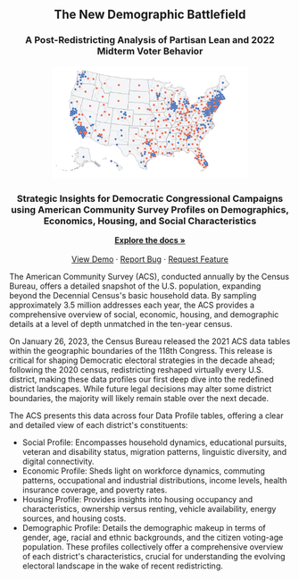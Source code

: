 <h2 align="center">The New Demographic Battlefield</h2>
<h3 align="center"> A Post-Redistricting Analysis of Partisan Lean and 2022 Midterm Voter Behavior</h3>

<div align="center">
  <a href="https://github.com/samforwill/District-Insights">
    <img src="images/2022_Midterm_Results.png" alt="2022 midterm results map" style="width: 70%; max-width: 900px;">
  </a>
  
  <h3 align="center">
    Strategic Insights for Democratic Congressional Campaigns using American Community Survey Profiles on Demographics, Economics, Housing, and Social Characteristics
  </h3>
  
  <p align="center">
    <a href="https://github.com/samforwill/District-Insights"><strong>Explore the docs »</strong></a>
    <br />
    <br />
    <a href="https://github.com/samforwill/District-Insights">View Demo</a>
    ·
    <a href="https://github.com/samforwill/District-Insights/issues">Report Bug</a>
    ·
    <a href="https://github.com/samforwill/District-Insights/issues">Request Feature</a>
  </p>
</div>



The American Community Survey (ACS), conducted annually by the Census Bureau, offers a detailed snapshot of the U.S. population, expanding beyond the Decennial Census's basic household data. By sampling approximately 3.5 million addresses each year, the ACS provides a comprehensive overview of social, economic, housing, and demographic details at a level of depth unmatched in the ten-year census.

On January 26, 2023, the Census Bureau released the 2021 ACS data tables within the geographic boundaries of the 118th Congress. This release is critical for shaping Democratic electoral strategies in the decade ahead; following the 2020 census, redistricting reshaped virtually every U.S. district, making these data profiles our first deep dive into the redefined district landscapes. While future legal decisions may alter some district boundaries, the majority will likely remain stable over the next decade.

The ACS presents this data across four Data Profile tables, offering a clear and detailed view of each district's constituents:
* Social Profile: Encompasses household dynamics, educational pursuits, veteran and disability status, migration patterns, linguistic diversity, and digital connectivity.
* Economic Profile: Sheds light on workforce dynamics, commuting patterns, occupational and industrial distributions, income levels, health insurance coverage, and poverty rates.
* Housing Profile: Provides insights into housing occupancy and characteristics, ownership versus renting, vehicle availability, energy sources, and housing costs.
* Demographic Profile: Details the demographic makeup in terms of gender, age, racial and ethnic backgrounds, and the citizen voting-age population.
These profiles collectively offer a comprehensive overview of each district's characteristics, crucial for understanding the evolving electoral landscape in the wake of recent redistricting.
